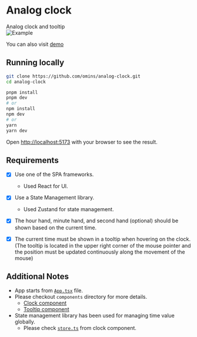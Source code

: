# Analog clock

Analog clock and tooltip  
![Example](https://github.com/omins/analog-clock/assets/52988822/78597f78-f86f-42ca-95a3-9c09440579c1)

You can also visit [demo](https://analog-clock-blue.vercel.app/)

## Running locally

```bash
git clone https://github.com/omins/analog-clock.git
cd analog-clock

pnpm install
pnpm dev
# or
npm install
npm dev
# or
yarn
yarn dev
```

Open [http://localhost:5173](http://localhost:5173) with your browser to see the result.

## Requirements

- [x] Use one of the SPA frameworks.

  - Used React for UI.

- [x] Use a State Management library.

  - Used Zustand for state management.

- [x] The hour hand, minute hand, and second hand (optional) should be shown based on the current time.

- [x] The current time must be shown in a tooltip when hovering on the clock.(The tooltip is located in the upper right corner of the mouse pointer and the position must be updated continuously along the movement of the mouse)

## Additional Notes

- App starts from [`App.tsx`](https://github.com/omins/analog-clock/blob/main/src/App.tsx) file.
- Please checkout `components` directory for more details.
  - [Clock component](https://github.com/omins/analog-clock/tree/main/src/components/Clock)
  - [Tooltip component](https://github.com/omins/analog-clock/tree/main/src/components/Tooltip)
- State management library has been used for managing time value globally.
  - Please check [`store.ts`](https://github.com/omins/analog-clock/blob/main/src/components/Clock/store.ts) from clock component.
